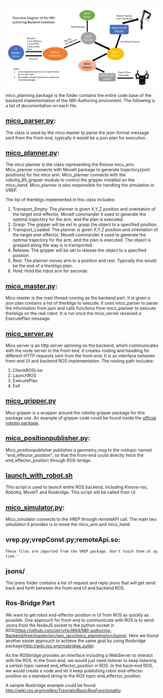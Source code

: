 ![Alt text](https://github.com/JerryHu1994/NRI-authoring-Backend/blob/master/diagram.png?raw=true "NRI-authoring-Backend Diagram")

mico_planning package is the folder contains the entire code base of the backend implementation of the
NRI-Authoring enviroment. The following is a list of documentation on each file.

## [mico_parser.py](https://github.com/JerryHu1994/NRI-authoring-Backend/blob/master/src/mico_therbligs/mico_planning/src/mico_parser.py):
The class is used by the mico master tp parse the json-format message sent from the front-end, typically it would be a json plan for execution.

## [mico_planner.py](https://github.com/JerryHu1994/NRI-authoring-Backend/blob/master/src/mico_therbligs/mico_planning/src/mico_planner.py):
The mico planner is the class representing the Kinova mico_arm. Mico_planner connects with MoveIt package
to generate trajectory(joint positions) for the mico arm. Mico_planner connects with the
robotiq_85_gripper module to control the gripper installed on the mico_hand. Mico_planner is also
responsible for handling the simulation in VREP.

The list of therbligs implemented in this class includes:
  1. Transport_Empty: The planner is given X,Y,Z position and orientation of the target end-effector, MoveIt commander it used to generate the optimal trajectory for the arm, and the plan is executed.
  2. Grasp: The gripper will be set to grasp the object to a specified position.
  3. Transport_Loaded: The planner is given X,Y,Z position and orientation of the target end-effector, MoveIt commander it used to generate the optimal trajectory for the arm, and the plan is executed. The object is grasped along the way is is transported.
  4. Release: The gripper will be set to release the object to a specified position.
  5. Rest: The planner moves arm to a position and rest. Typically this would be the end of a therbligs plan.
  6. Hold: Hold the robot arm for seconds.

## [mico_master.py](https://github.com/JerryHu1994/NRI-authoring-Backend/blob/master/src/mico_therbligs/mico_planning/src/mico_master.py):
Mico master is the main thread running as the backend part. It is given a json plan contains a list of therbligs to execute. It uses mico_parser to parse the information from json and calls functions from mico_planner to execute therbligs on the real robot. It is run once the mico_server received a ExecutePlan message.

## [mico_server.py](https://github.com/JerryHu1994/NRI-authoring-Backend/blob/master/src/mico_therbligs/mico_planning/src/mico_server.py)
Mico server is an http server spinning on the backend, which communicates with the node server in the front-end. It creates routing and handling for different HTTP requests sent from the front-end. It is an interface between front-end UI and backend ROS implementation.
The routing path includes:
1. CheckROSLive
2. LaunchROS
3. ExecutePlan
4. Exit
  
## [mico_gripper.py](https://github.com/JerryHu1994/NRI-authoring-Backend/blob/master/src/mico_therbligs/mico_planning/src/mico_gripper.py)
Mico gripper is a wrapper around the robotiq gripper package for this package use. An example of gripper code could be found inside the [official robotiq package](https://github.com/JerryHu1994/NRI-authoring-Backend/blob/master/src/robotiq_85_gripper/robotiq_85_driver/src/robotiq_85/robotiq_85_gripper_test.py).

## [mico_positionpublisher.py](https://github.com/JerryHu1994/NRI-authoring-Backend/blob/master/src/mico_therbligs/mico_planning/src/mico_positionpublisher.py):
Mico_positionpublisher publishes a geometry_msg to the rostopic named "end_effector_position", so that
the front-end could directly fetch the end_effector_position through ROS-bridge.

## [launch_with_robot.sh](https://github.com/JerryHu1994/NRI-authoring-Backend/blob/master/src/mico_therbligs/mico_planning/src/launch_with_robot.sh)
This script is used to launch entire ROS backend, including Kinova-ros, Robotiq, MoveIT and Rosbridge. This script will be called from UI.

## [mico_simulator.py](https://github.com/JerryHu1994/NRI-authoring-Backend/blob/master/src/mico_therbligs/mico_planning/src/mico_simulator.py):
Mico_simulator connects to the VREP through remoteAPI call. The main two simulation it provides is to
move the mico_arm and mico_hand.

## vrep.py;vrepConst.py;remoteApi.so:
    These files are imported from the VREP package. Don't touch them at ay time.'

## jsons/
  The jsons folder contains a list of request and reply jsons that will get send back and forth between the front-end UI and backend ROS.

## Ros-Bridge Part
We want to get robot end-effector position in UI from ROS as quickly as possible. One approuch for front-end to communicate with ROS is to send Jsons from the NodeJS socket to the python socket in ROS(https://github.com/JerryHu1994/NRI-authoring-Backend/tree/master/src/wpi_jaco/mico_planning/src/jsons). Here we found another easier approuch to achieve the same goal by using Rosbridge package(http://wiki.ros.org/rosbridge_suite).

As the ROSbridge provides an interface including a WebServer to interact with the ROS. In the front-end, we would just need listener to keep listening a certain topic named end_effector_position in ROS. In the back-end ROS, we would create a node and let it keep publishing robot end-effector position as a standard string to the ROS topic end_effector_position.

A sample Rosbridge example could be found: http://wiki.ros.org/roslibjs/Tutorials/BasicRosFunctionality
